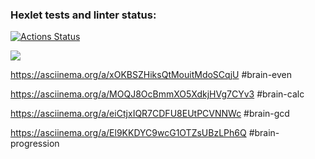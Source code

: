### Hexlet tests and linter status:
[![Actions Status](https://github.com/Scarecrow2510/python-project-49/workflows/hexlet-check/badge.svg)](https://github.com/Scarecrow2510/python-project-49/actions)


<a href="https://codeclimate.com/github/Scarecrow2510/python-project-49/maintainability"><img src="https://api.codeclimate.com/v1/badges/33b0714d6037921a4e61/maintainability" /></a>

https://asciinema.org/a/xOKBSZHiksQtMouitMdoSCqjU   #brain-even

https://asciinema.org/a/MOQJ8OcBmmXO5XdkjHVg7CYv3   #brain-calc

https://asciinema.org/a/eiCtjxIQR7CDFU8EUtPCVNNWc   #brain-gcd

https://asciinema.org/a/El9KKDYC9wcG1OTZsUBzLPh6Q   #brain-progression
